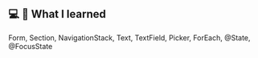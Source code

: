 ## 💻 📝 What I learned
Form, Section, NavigationStack, Text, TextField, Picker, ForEach, @State, @FocusState
